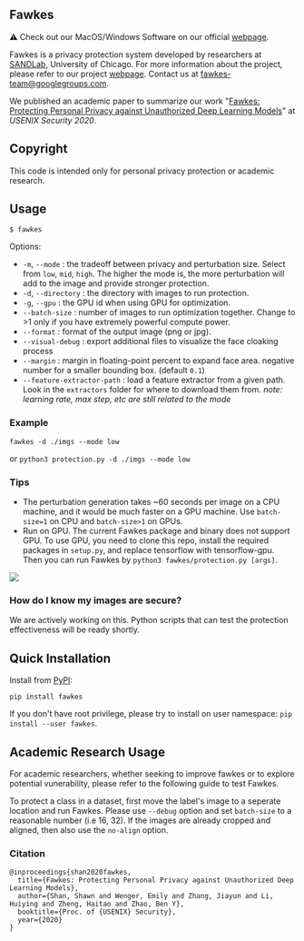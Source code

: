 Fawkes
------
:warning: Check out our MacOS/Windows Software on our official [webpage](https://sandlab.cs.uchicago.edu/fawkes/#code).

Fawkes is a privacy protection system developed by researchers at [SANDLab](https://sandlab.cs.uchicago.edu/),
University of Chicago. For more information about the project, please refer to our
project [webpage](https://sandlab.cs.uchicago.edu/fawkes/). Contact us at fawkes-team@googlegroups.com.

We published an academic paper to summarize our
work "[Fawkes: Protecting Personal Privacy against Unauthorized Deep Learning Models](https://www.shawnshan.com/files/publication/fawkes.pdf)"
at *USENIX Security 2020*.


Copyright
---------
This code is intended only for personal privacy protection or academic research.

Usage
-----

`$ fawkes`

Options:

* `-m`, `--mode`       : the tradeoff between privacy and perturbation size. Select from `low`, `mid`, `high`. The
  higher the mode is, the more perturbation will add to the image and provide stronger protection.
* `-d`, `--directory`  : the directory with images to run protection.
* `-g`, `--gpu`        : the GPU id when using GPU for optimization.
* `--batch-size`       : number of images to run optimization together. Change to >1 only if you have extremely powerful
  compute power.
* `--format`      : format of the output image (png or jpg).
* `--visual-debug`       : export additional files to visualize the face cloaking process
* `--margin`       : margin in floating-point percent to expand face area. negative number for a smaller bounding box. (default `0.1`)
* `--feature-extractor-path`       : load a feature extractor from a given path. Look in the `extractors` folder for where to download them from. *note: learning rate, max step, etc are still related to the mode*

### Example

`fawkes -d ./imgs --mode low`

or `python3 protection.py -d ./imgs --mode low`


### Tips

- The perturbation generation takes ~60 seconds per image on a CPU machine, and it would be much faster on a GPU
  machine. Use `batch-size=1` on CPU and `batch-size>1` on GPUs.
- Run on GPU. The current Fawkes package and binary does not support GPU. To use GPU, you need to clone this repo, install
  the required packages in `setup.py`, and replace tensorflow with tensorflow-gpu. Then you can run Fawkes
  by `python3 fawkes/protection.py [args]`.

![](http://sandlab.cs.uchicago.edu/fawkes/files/obama.png)

### How do I know my images are secure?

We are actively working on this. Python scripts that can test the protection effectiveness will be ready shortly.

Quick Installation
------------------

Install from [PyPI](https://pypi.org/project/fawkes/):

```
pip install fawkes
```

If you don't have root privilege, please try to install on user namespace: `pip install --user fawkes`.


Academic Research Usage
-----------------------
For academic researchers, whether seeking to improve fawkes or to explore potential vunerability, please refer to the
following guide to test Fawkes.

To protect a class in a dataset, first move the label's image to a seperate location and run Fawkes. Please
use `--debug` option and set `batch-size` to a reasonable number (i.e 16, 32). If the images are already cropped and
aligned, then also use the `no-align` option.

### Citation

```
@inproceedings{shan2020fawkes,
  title={Fawkes: Protecting Personal Privacy against Unauthorized Deep Learning Models},
  author={Shan, Shawn and Wenger, Emily and Zhang, Jiayun and Li, Huiying and Zheng, Haitao and Zhao, Ben Y},
  booktitle={Proc. of {USENIX} Security},
  year={2020}
}
```
